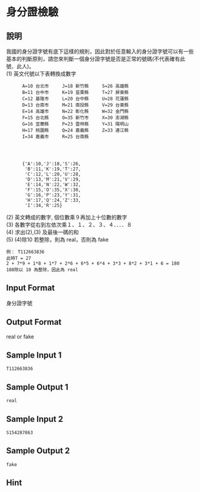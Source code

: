 ﻿# 身分證檢驗 #

## 說明 ##

我國的身分證字號有底下這樣的規則，因此對於任意輸入的身分證字號可以有一些基本的判斷原則，請您來判斷一個身分證字號是否是正常的號碼(不代表確有此號、此人)。<br>
(1) 英文代號以下表轉換成數字<br>

```
      A=10 台北市     J=18 新竹縣     S=26 高雄縣
      B=11 台中市     K=19 苗栗縣     T=27 屏東縣
      C=12 基隆市     L=20 台中縣     U=28 花蓮縣
      D=13 台南市     M=21 南投縣     V=29 台東縣
      E=14 高雄市     N=22 彰化縣     W=32 金門縣
      F=15 台北縣     O=35 新竹市     X=30 澎湖縣
      G=16 宜蘭縣     P=23 雲林縣     Y=31 陽明山
      H=17 桃園縣     Q=24 嘉義縣     Z=33 連江縣
      I=34 嘉義市     R=25 台南縣

```
<br>

```

      {'A':10,'J':18,'S':26,
       'B':11,'K':19,'T':27,
       'C':12,'L':20,'U':28,
       'D':13,'M':21,'V':29,
       'E':14,'N':22,'W':32,
       'F':15,'O':35,'X':30,
       'G':16,'P':23,'Y':31,
       'H':17,'Q':24,'Z':33,
       'I':34,'R':25}

```


(2) 英文轉成的數字, 個位數乘９再加上十位數的數字<br>
(3) 各數字從右到左依次乘１、１、２、３、４．．．．８<br>
(4) 求出(2),(3) 及最後一碼的和<br>
(5) (4)除10 若整除，則為 real，否則為 fake<br>

```
例： T112663836 
此時T = 27
2 + 7*9 + 1*8 + 1*7 + 2*6 + 6*5 + 6*4 + 3*3 + 8*2 + 3*1 + 6 = 180
180除以 10 為整除，因此為 real 
```


## Input Format ##

身分證字號<br>

## Output Format ##

real or fake<br>


## Sample Input 1 ##
```
T112663836
```

## Sample Output 1 ##
```
real
```
## Sample Input 2 ##
```
S154287863
```

## Sample Output 2 ##
```
fake
```

## Hint ##

```


```
